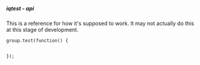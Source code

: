 ##### iqtest - api

This is a reference for how it's supposed to work. It may not actually do this at this stage of development.

	
	group.test(function() {
	
	
	});

